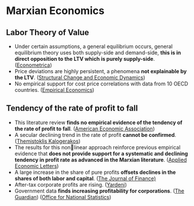 # Marxian Economics

## Labor Theory of Value

* Under certain assumptions, a general equilibrium occurs, general equilibrium theory uses both supply-side and demand-side, **this is in direct opposition to the LTV which is purely supply-side**. \([Econometrica](http://www.math.uchicago.edu/~shmuel/AAT-readings/Econ%20segment/Arrow-DeBreu.pdf#page=9)\)
* Price deviations are highly persistent, a phenomena **not explainable by the LTV**. \([Structural Change and Economic Dynamics](https://www.ifw-kiel.de/fileadmin/Dateiverwaltung/IfW-Publications/Andrea_Vaona/price-price-deviations-are-highly-persistent/paper.pdf)\)
* No empirical support for cost price correlations with data from 10 OECD countries. \([Empirical Economics](https://www.ifw-kiel.de/fileadmin/Dateiverwaltung/IfW-Publications/Andrea_Vaona/a-panel-data-approach-to-price-value-correlations/Vaona_paneldata.pdf)\)

## Tendency of the rate of profit to fall

* This literature review **finds no empirical evidence of the tendency of the rate of profit to fall**. \([American Economic Association](https://moscow.sci-hub.st/3890/cbe6d7c0bf55729b513d29a3cd4a3df6/10.2307@1817193.pdf)\)
* A secular declining trend in the rate of profit **cannot be confirmed**. \([Themistoklis Kalogerakos](https://lup.lub.lu.se/luur/download?func=downloadFile&recordOId=4648167&fileOId=4648170)\)
* The results for this nonlinear approach reinforce previous empirical evidence that **does not provide support for a systematic and declining tendency in profit rate as advanced in the Marxian literature**.  \([Applied Economic Letters](https://zero.sci-hub.se/6604/402f0f64e1d2c69fc55a15045f24b6d2/resende2017.pdf)\)
* A large increase in the share of pure profits **offsets declines in the shares of both labor and capital**. \([The Journal of Finance\)](https://onlinelibrary.wiley.com/doi/pdf/10.1111/jofi.12909)
* After-tax corporate profits are rising. \([Yardeni](https://www.yardeni.com/pub/sp500marginnipa.pdf)\)
* Government data **finds increasing profitability for corporations**. \([The Guardian](https://www.theguardian.com/business/2014/nov/14/uk-companies-most-profitable-since-1998)\) \([Office for National Statistics](https://www.ons.gov.uk/economy/nationalaccounts/uksectoraccounts/bulletins/profitabilityofukcompanies/apriltojune2018)\)





